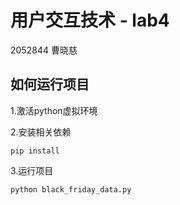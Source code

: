 # 用户交互技术 - lab4

2052844 曹晓慈

## 如何运行项目
1.激活python虚拟环境

2.安装相关依赖
```
pip install
```
 
3.运行项目
```
python black_friday_data.py
```